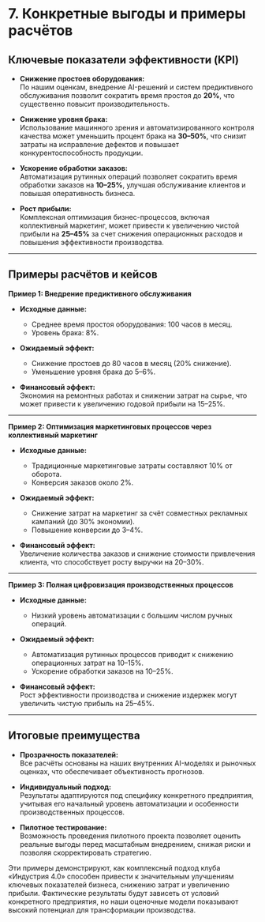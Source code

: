 # 7. Конкретные выгоды и примеры расчётов

## Ключевые показатели эффективности (KPI)

- **Снижение простоев оборудования:**  
  По нашим оценкам, внедрение AI-решений и систем предиктивного обслуживания позволит сократить время простоя до **20%**, что существенно повысит производительность.

- **Снижение уровня брака:**  
  Использование машинного зрения и автоматизированного контроля качества может уменьшить процент брака на **30–50%**, что снизит затраты на исправление дефектов и повышает конкурентоспособность продукции.

- **Ускорение обработки заказов:**  
  Автоматизация рутинных операций позволяет сократить время обработки заказов на **10–25%**, улучшая обслуживание клиентов и повышая оперативность бизнеса.

- **Рост прибыли:**  
  Комплексная оптимизация бизнес-процессов, включая коллективный маркетинг, может привести к увеличению чистой прибыли на **25–45%** за счет снижения операционных расходов и повышения эффективности производства.

---

## Примеры расчётов и кейсов

**Пример 1: Внедрение предиктивного обслуживания**

- **Исходные данные:**  
  - Среднее время простоя оборудования: 100 часов в месяц.  
  - Уровень брака: 8%.

- **Ожидаемый эффект:**  
  - Снижение простоев до 80 часов в месяц (20% снижение).  
  - Уменьшение уровня брака до 5–6%.

- **Финансовый эффект:**  
  Экономия на ремонтных работах и снижении затрат на сырье, что может привести к увеличению годовой прибыли на 15–25%.

---

**Пример 2: Оптимизация маркетинговых процессов через коллективный маркетинг**

- **Исходные данные:**  
  - Традиционные маркетинговые затраты составляют 10% от оборота.  
  - Конверсия заказов около 2%.

- **Ожидаемый эффект:**  
  - Снижение затрат на маркетинг за счёт совместных рекламных кампаний (до 30% экономии).  
  - Повышение конверсии до 3–4%.

- **Финансовый эффект:**  
  Увеличение количества заказов и снижение стоимости привлечения клиента, что способствует росту выручки на 20–30%.

---

**Пример 3: Полная цифровизация производственных процессов**

- **Исходные данные:**  
  - Низкий уровень автоматизации с большим числом ручных операций.

- **Ожидаемый эффект:**  
  - Автоматизация рутинных процессов приводит к снижению операционных затрат на 10–15%.  
  - Ускорение обработки заказов на 10–25%.

- **Финансовый эффект:**  
  Рост эффективности производства и снижение издержек могут увеличить чистую прибыль на 25–45%.

---

## Итоговые преимущества

- **Прозрачность показателей:**  
  Все расчёты основаны на наших внутренних AI-моделях и рыночных оценках, что обеспечивает объективность прогнозов.

- **Индивидуальный подход:**  
  Результаты адаптируются под специфику конкретного предприятия, учитывая его начальный уровень автоматизации и особенности производственных процессов.

- **Пилотное тестирование:**  
  Возможность проведения пилотного проекта позволяет оценить реальные выгоды перед масштабным внедрением, снижая риски и позволяя скорректировать стратегию.

Эти примеры демонстрируют, как комплексный подход клуба «Индустрия 4.0» способен привести к значительным улучшениям ключевых показателей бизнеса, снижению затрат и увеличению прибыли. Фактические результаты будут зависеть от условий конкретного предприятия, но наши оценочные модели показывают высокий потенциал для трансформации производства.
